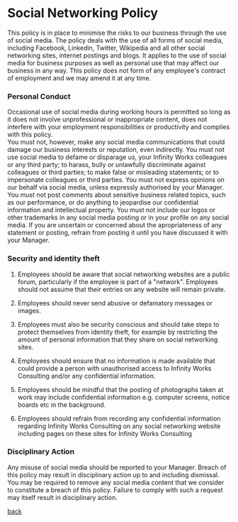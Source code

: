 # Social Networking Policy

This policy is in place to minimise the risks to our business through the use of social media.  The policy deals with the use of all forms of social media, including Facebook, Linkedin, Twitter, Wikipedia and all other social networking sites, internet postings and blogs.   It applies to the use of social media for business purposes as well as personal use that may affect our business in any way. This policy does not form of any employee's contract of employment and we may amend it at any time.


### Personal Conduct
Occasional use of social media during working hours is permitted so long as it does not involve unprofessional or inappropriate content, does not interfere with your employment responsibilities or productivity and complies with this policy.  
You must not, however, make any social media communications that could damage our business interests or reputation, even indirectly.  You must not use social media to defame or disparage us, your Infinity Works colleagues or any third party; to harass, bully or unlawfully discriminate against colleagues or third parties; to make false or misleading statements; or to impersonate colleagues or third parties.   You must not express opinions on our behalf via social media, unless expressly authorised by your Manager.  You must not post comments about sensitive business related topics, such as our performance, or do anything to jeopardise our confidential information and intellectual property. You must not include our logos or other trademarks in any social media posting or in your profile on any social media. If you are uncertain or concerned about the apropriateness of any statement or posting, refrain from posting it until you have discussed it with your Manager.


### Security and identity theft

1. Employees should be aware that social networking websites are a public forum, particularly if the employee is part of a "network". Employees should not assume that their entries on any website will remain private.

1. Employees should never send abusive or defamatory messages or images.

1. Employees must also be security conscious and should take steps to protect themselves from identity theft, for example by restricting the amount of personal information that they share on social networking sites.

1. Employees should ensure that no information is made available that could provide a person with unauthorised access to Infinity Works Consulting and/or any confidential information.

1. Employees should be mindful that the posting of photographs taken at work may include confidential information e.g. computer screens, notice boards etc in the background.

1. Employees should refrain from recording any confidential information regarding Infinity Works Consulting on any social networking website including pages on these sites for Infinity Works Consulting
 

### Disciplinary Action
Any misuse of social media should be reported to your Manager. Breach of this policy may result in disciplinary action up to and including dismissal.  You may be required to remove any social media content that we consider to constitute a breach of this policy.  Failure to comply with such a request may itself result in disciplinary action. 

[back](../README.md#a-z-policies)
